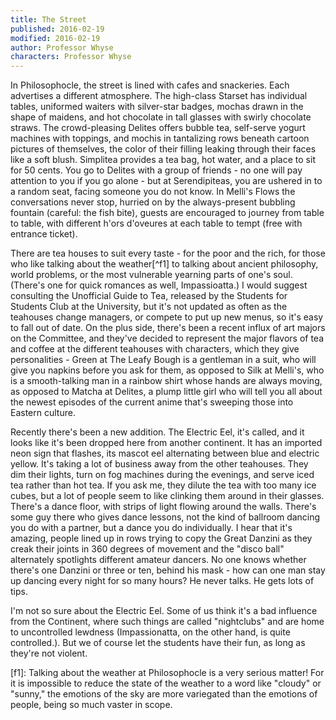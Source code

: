 ```yaml
---
title: The Street
published: 2016-02-19
modified: 2016-02-19
author: Professor Whyse
characters: Professor Whyse
---
```


In Philosophocle, the street is lined with cafes and snackeries. Each advertises a different atmosphere. The high-class Starset has individual tables, uniformed waiters with silver-star badges, mochas drawn in the shape of maidens, and hot chocolate in tall glasses with swirly chocolate straws. The crowd-pleasing Delites offers bubble tea, self-serve yogurt machines with toppings, and mochis in tantalizing rows beneath cartoon pictures of themselves, the color of their filling leaking through their faces like a soft blush. <!--more--> Simplitea provides a tea bag, hot water, and a place to sit for 50 cents. You go to Delites with a group of friends - no one will pay attention to you if you go alone - but at Serendipiteas, you are ushered in to a random seat, facing someone you do not know. In Melli's Flows the conversations never stop, hurried on by the always-present bubbling fountain (careful: the fish bite), guests are encouraged to journey from table to table, with different h'ors d'oveures at each table to tempt (free with entrance ticket).

There are tea houses to suit every taste - for the poor and the rich, for those who like talking about the weather[^f1] to talking about ancient philosophy, world problems, or the most vulnerable yearning parts of one's soul. (There's one for quick romances as well, Impassioatta.) I would suggest consulting the Unofficial Guide to Tea, released by the Students for Students Club at the University, but it's not updated as often as the teahouses change managers, or compete to put up new menus, so it's easy to fall out of date. On the plus side, there's been a recent influx of art majors on the Committee, and they've decided to represent the major flavors of tea and coffee at the different teahouses with characters, which they give personalities - Green at The Leafy Bough is a gentleman in a suit, who will give you napkins before you ask for them, as opposed to Silk at Melli's, who is a smooth-talking man in a rainbow shirt whose hands are always moving, as opposed to Matcha at Delites, a plump little girl who will tell you all about the newest episodes of the current anime that's sweeping those into Eastern culture.

Recently there's been a new addition. The Electric Eel, it's called, and it looks like it's been dropped here from another continent. It has an imported neon sign that flashes, its mascot eel alternating between blue and electric yellow. It's taking a lot of business away from the other teahouses. They dim their lights, turn on fog machines during the evenings, and serve iced tea rather than hot tea. If you ask me, they dilute the tea with too many ice cubes, but a lot of people seem to like clinking them around in their glasses. There's a dance floor, with strips of light flowing around the walls. There's some guy there who gives dance lessons, not the kind of ballroom dancing you do with a partner, but a dance you do individually. I hear that it's amazing, people lined up in rows trying to copy the Great Danzini as they creak their joints in 360 degrees of movement and the "disco ball" alternately spotlights different amateur dancers. No one knows whether there's one Danzini or three or ten, behind his mask - how can one man stay up dancing every night for so many hours? He never talks. He gets lots of tips.

I'm not so sure about the Electric Eel. Some of us think it's a bad influence from the Continent, where such things are called "nightclubs" and are home to uncontrolled lewdness (Impassionatta, on the other hand, is quite controlled.). But we of course let the students have their fun, as long as they're not violent.

[f1]: Talking about the weather at Philosophocle is a very serious matter! For it is impossible to reduce the state of the weather to a word like "cloudy" or "sunny," the emotions of the sky are more variegated than the emotions of people, being so much vaster in scope.
